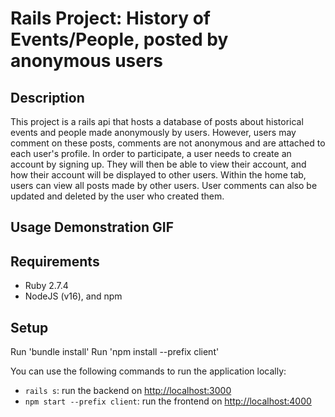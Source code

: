 # Rails Project: History of Events/People, posted by anonymous users

## Description

This project is a rails api that hosts a database of posts about historical events and people made anonymously by users. However, users may comment on these posts, comments are not anonymous and are attached to each user's profile. In order to participate, a user needs to create an account by signing up. They will then be able to view their account, and how their account will be displayed to other users. Within the home tab, users can view all posts made by other users. User comments can also be updated and deleted by the user who created them. 

## Usage Demonstration GIF

## Requirements

- Ruby 2.7.4
- NodeJS (v16), and npm

## Setup

Run 'bundle install'
Run 'npm install --prefix client'

You can use the following commands to run the application locally:

- `rails s`: run the backend on [http://localhost:3000](http://localhost:3000)
- `npm start --prefix client`: run the frontend on
  [http://localhost:4000](http://localhost:4000)